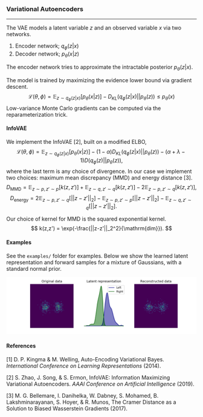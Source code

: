 ### Variational Autoencoders

---

The VAE models a latent variable $z$ and an observed variable $x$ via two networks.

1. Encoder network; $q_\phi(z|x)​$ 
2. Decoder network; $p_\theta(x|z)​$

The encoder network tries to approximate the intractable posterior $p_\theta(z|x)$.

The model is trained by maximizing the evidence lower bound via gradient descent.
$$
\mathcal{L}(\theta,\phi) = \mathbb{E}_{z\sim q_\phi(z|x)}[p_\theta(x|z)] - D_{KL}(q_\phi(z|x) || p_\theta(z)) \leq p_\theta(x)
$$
Low-variance Monte Carlo gradients can be computed via the reparameterization trick.

#### InfoVAE

We implement the InfoVAE [2], built on a modified ELBO,
$$
\mathcal{L}(\theta,\phi) = \mathbb{E}_{z\sim q_\phi(z|x)}[p_\theta(x|z)] - (1-\alpha) D_{KL}(q_\phi(z|x) || p_\theta(z)) -(\alpha+\lambda-1)D(q_\phi(z) || p_\theta(z)),
$$
where the last term is any choice of divergence. In our case we implement two choices: maximum mean discrepancy (MMD) and energy distance [3].
$$
D_{\mathrm{MMD}} = \mathbb{E}_{z\sim p,z' \sim p}[k(z,z')] + \mathbb{E}_{z\sim q,z'\sim q}[k(z,z')] - 2\mathbb{E}_{z\sim p, z' \sim q}[k(z,z')],
$$
$$
D_\mathrm{energy} = 2\mathbb{E}_{z\sim p,z' \sim q}[||z-z'||_2]-\mathbb{E}_{z\sim p,z' \sim p}[||z-z'||_2]-\mathbb{E}_{z\sim q,z' \sim q}[||z-z'||_2].
$$

Our choice of kernel for MMD is the squared exponential kernel.
$$
k(z,z') = \exp(-\frac{||z-z'||_2^2}{\mathrm{dim}}).
$$

#### Examples

See the `examples/` folder for examples. Below we show the learned latent representation and forward samples for a mixture of Gaussians, with a standard normal prior.

![ex_model](examples/ex_2d.png "Example model output")

#### References

[1] D. P. Kingma & M. Welling, Auto-Encoding Variational Bayes. *International Conference on Learning Representations* (2014).

[2] S. Zhao, J. Song, & S. Ermon, InfoVAE: Information Maximizing Variational Autoencoders. *AAAI Conference on Artificial Intelligence* (2019).

[3] M. G. Bellemare, I. Danihelka, W. Dabney, S. Mohamed, B. Lakshminarayanan, S. Hoyer, & R. Munos, The Cramer Distance as a Solution to Biased Wasserstein Gradients (2017).
